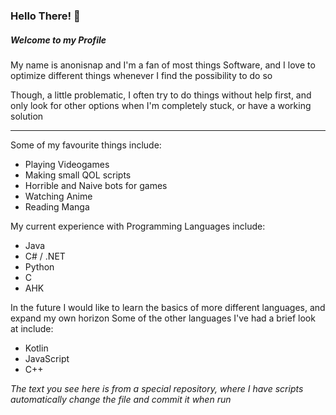 ### Hello There! 👋

##### Welcome to my Profile

My name is anonisnap and I'm a fan of most things Software, and I love to optimize different things whenever I find the possibility to do so

Though, a little problematic, I often try to do things without help first, and only look for other options when I'm completely stuck, or have a working solution

<hr>

Some of my favourite things include:
- Playing Videogames
- Making small QOL scripts
- Horrible and Naive bots for games
- Watching Anime
- Reading Manga

My current experience with Programming Languages include:
- Java
- C# / .NET
- Python
- C
- AHK

In the future I would like to learn the basics of more different languages, and expand my own horizon
Some of the other languages I've had a brief look at include:
- Kotlin
- JavaScript
- C++

_The text you see here is from a special repository, where I have scripts automatically change the file and commit it when run_